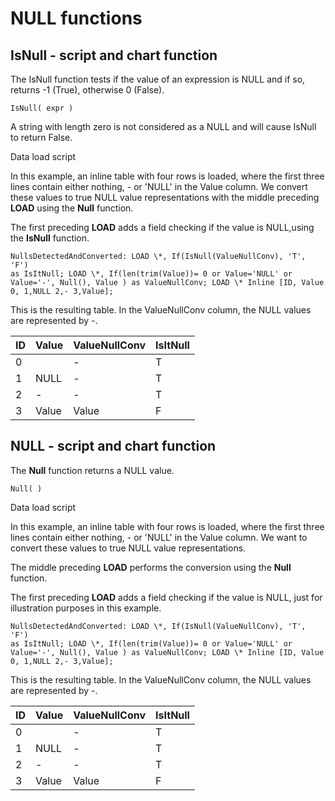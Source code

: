 # NULL functions

## IsNull - script and chart function

The IsNull function tests if the value of an expression is NULL and if
so, returns -1 (True), otherwise 0 (False).

`IsNull( expr )`

A string with length zero is not considered as a NULL and will cause
IsNull to return False.

Data load script

In this example, an inline table with four rows is loaded, where the
first three lines contain either nothing, - or 'NULL' in the Value
column. We convert these values to true NULL value representations with
the middle preceding
 **LOAD** using the **Null** function.

The first preceding **LOAD** adds a field checking if the value is NULL,using the
 **IsNull** function.

```
NullsDetectedAndConverted: LOAD \*, If(IsNull(ValueNullConv), 'T', 'F')
as IsItNull; LOAD \*, If(len(trim(Value))= 0 or Value='NULL' or
Value='-', Null(), Value ) as ValueNullConv; LOAD \* Inline [ID, Value
0, 1,NULL 2,- 3,Value];
```


This is the resulting table. In the ValueNullConv column, the NULL
values are represented by -.

| ID | Value | ValueNullConv | IsItNull |
| -- | ----- | ------------- | -------- |
| 0  |       | \-            | T        |
| 1  | NULL  | \-            | T        |
| 2  | \-    | \-            | T        |
| 3  | Value | Value         | F        |

## NULL - script and chart function

The **Null** function returns a NULL value.

`Null( )`

Data load script

In this example, an inline table with four rows is loaded, where the
first three lines contain either nothing, - or 'NULL' in the Value
column. We want to convert these values to true NULL value
representations.

The middle preceding **LOAD** performs the conversion using the
 **Null** function.

The first preceding **LOAD** adds a field checking if the value is NULL, just for illustration
purposes in this
example.

```
NullsDetectedAndConverted: LOAD \*, If(IsNull(ValueNullConv), 'T', 'F')
as IsItNull; LOAD \*, If(len(trim(Value))= 0 or Value='NULL' or
Value='-', Null(), Value ) as ValueNullConv; LOAD \* Inline [ID, Value
0, 1,NULL 2,- 3,Value];
```

This is the resulting table. In the ValueNullConv column, the NULL
values are represented by -.

| ID | Value | ValueNullConv | IsItNull |
| -- | ----- | ------------- | -------- |
| 0  |       | \-            | T        |
| 1  | NULL  | \-            | T        |
| 2  | \-    | \-            | T        |
| 3  | Value | Value         | F        |
